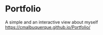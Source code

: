 # Portfolio
A simple and an interactive view about myself 
https://cmalbuquerque.github.io/Portfolio/
